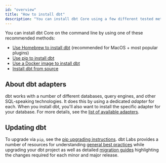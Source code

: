 ```yaml
---
id: "overview"
title: "How to install dbt"
description: "You can install dbt Core using a few different tested methods."
---
```


You can install dbt Core on the command line by using one of these recommended methods:

- [Use Homebrew to install dbt](install/homebrew) (recommended for MacOS + most popular plugins)
- [Use pip to install dbt](install/pip)
- [Use a Docker image to install dbt](install/docker)
- [Install dbt from source](install/from-source)


## About dbt adapters

dbt works with a number of different databases, query engines, and other SQL-speaking technologies. It does this by using a dedicated _adapter_ for each. When you install dbt, you'll also want to install the specific adapter for your database. For more details, see the [list of available adapters](available-adapters).

## Updating dbt

To upgrade via `pip`, see the [pip upgrading instructions](pip#upgrading). dbt Labs provides a number of resources for understanding [general best practices](https://docs.getdbt.com/blog/upgrade-dbt-without-fear) while upgrading your dbt project as well as detailed [migration guides](https://docs.getdbt.com/docs/guides/migration-guide/upgrading-to-1-0-0) highlighting the changes required for each minor and major release.

